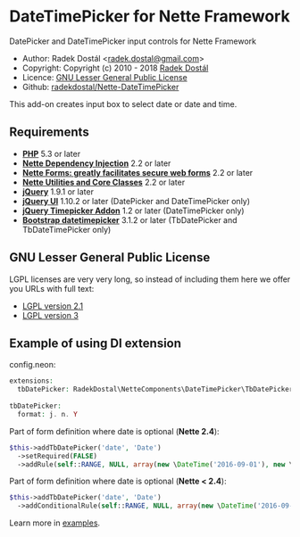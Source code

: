 ﻿# DateTimePicker for Nette Framework

DatePicker and DateTimePicker input controls for Nette Framework

- Author: Radek Dostál &lt;radek.dostal@gmail.com&gt;
- Copyright: Copyright (c) 2010 - 2018 [Radek Dostál](https://www.radekdostal.cz)
- Licence: [GNU Lesser General Public License](https://www.gnu.org/licenses/)
- Github: [radekdostal/Nette-DateTimePicker](https://github.com/radekdostal/Nette-DateTimePicker)

This add-on creates input box to select date or date and time.

## Requirements

- **[PHP](https://php.net)** 5.3 or later
- **[Nette Dependency Injection](https://github.com/nette/di)** 2.2 or later
- **[Nette Forms: greatly facilitates secure web forms](https://github.com/nette/forms)** 2.2 or later
- **[Nette Utilities and Core Classes](https://github.com/nette/utils)** 2.2 or later
- **[jQuery](https://jquery.com)** 1.9.1 or later
- **[jQuery UI](https://jqueryui.com)** 1.10.2 or later (DatePicker and DateTimePicker only)
- **[jQuery Timepicker Addon](http://trentrichardson.com/examples/timepicker)** 1.2 or later (DateTimePicker only)
- **[Bootstrap datetimepicker](https://github.com/smalot/bootstrap-datetimepicker)** 3.1.2 or later (TbDatePicker and TbDateTimePicker only)

## GNU Lesser General Public License

LGPL licenses are very very long, so instead of including them here we offer you URLs with full text:

- [LGPL version 2.1](https://www.gnu.org/licenses/lgpl-2.1.html)
- [LGPL version 3](https://www.gnu.org/licenses/lgpl-3.0.html)

## Example of using DI extension

config.neon:

```php
extensions:
  tbDatePicker: RadekDostal\NetteComponents\DateTimePicker\TbDatePicker\DI\TbDatePickerExtension
 
tbDatePicker:
  format: j. n. Y
```

Part of form definition where date is optional (**Nette 2.4**):

```php
$this->addTbDatePicker('date', 'Date')
  ->setRequired(FALSE)
  ->addRule(self::RANGE, NULL, array(new \DateTime('2016-09-01'), new \DateTime('2016-09-15')));
```

Part of form definition where date is optional (**Nette &lt; 2.4**):
```php
$this->addTbDatePicker('date', 'Date')
  ->addConditionalRule(self::RANGE, NULL, array(new \DateTime('2016-09-01'), new \DateTime('2016-09-15')));
```

Learn more in [examples](https://github.com/radekdostal/Nette-DateTimePicker/tree/master/examples).